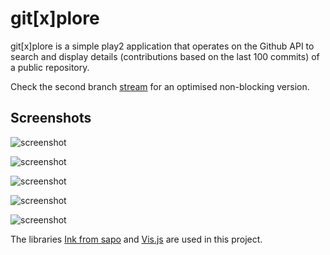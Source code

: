 # git[x]plore

git[x]plore is a simple play2 application that operates on the Github API to search and display details (contributions based on the last 100 commits) of a public repository.

Check the second branch [stream](https://github.com/fbessadok/gitxplore/tree/stream) for an optimised non-blocking version.

## Screenshots

![screenshot](https://raw.github.com/fbessadok/gitxplore/master/demo/index.gitxplore.png)

![screenshot](https://raw.github.com/fbessadok/gitxplore/master/demo/search.gitxplore.png)

![screenshot](https://raw.github.com/fbessadok/gitxplore/master/demo/details.readme.gitxplore.png)

![screenshot](https://raw.github.com/fbessadok/gitxplore/master/demo/details.contributions.gitxplore.png)

![screenshot](https://raw.github.com/fbessadok/gitxplore/master/demo/details.timeline.gitxplore.png)

The libraries [Ink from sapo](http://ink.sapo.pt/) and [Vis.js](http://visjs.org/) are used in this project.